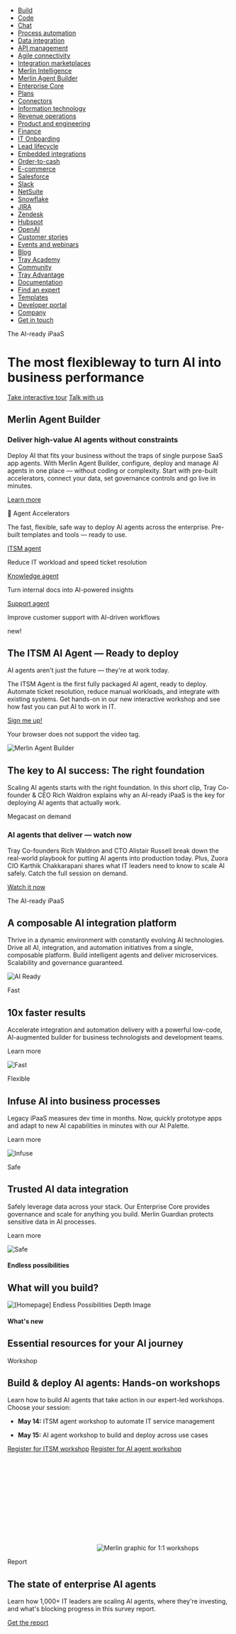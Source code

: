 - [Build](https://tray.ai/platform/build)
- [Code](https://tray.ai/platform/code)
- [Chat](https://tray.ai/platform/chat)
- [Process automation](https://tray.ai/platform/process-automation)
- [Data integration](https://tray.ai/platform/data-integration)
- [API management](https://tray.ai/platform/api-management)
- [Agile connectivity](https://tray.ai/platform/agile-connectivity)
- [Integration marketplaces](https://tray.ai/platform/integration-marketplaces)
- [Merlin Intelligence](https://tray.ai/platform/merlin-intelligence)
- [Merlin Agent Builder](https://tray.ai/platform/merlin-agent-builder)
- [Enterprise Core](https://tray.ai/platform/enterprise-core)
- [Plans](https://tray.ai/packages)
- [Connectors](https://tray.ai/connectors)
- [Information technology](https://tray.ai/solutions/team/it)
- [Revenue operations](https://tray.ai/solutions/team/revops)
- [Product and engineering](https://tray.ai/solutions/team/product)
- [Finance](https://tray.ai/solutions/team/finance)
- [IT Onboarding](https://tray.ai/solutions/use-case/it-onboarding)
- [Lead lifecycle](https://tray.ai/solutions/use-case/lead-lifecycle)
- [Embedded integrations](https://tray.ai/solutions/use-case/embedded-integrations)
- [Order-to-cash](https://tray.ai/solutions/use-case/order-to-cash)
- [E-commerce](https://tray.ai/solutions/use-case/ecommerce)
- [Salesforce](https://tray.ai/solutions/app/salesforce)
- [Slack](https://tray.ai/solutions/app/slack)
- [NetSuite](https://tray.ai/solutions/app/netsuite)
- [Snowflake](https://tray.ai/solutions/app/snowflake)
- [JIRA](https://tray.ai/solutions/app/jira)
- [Zendesk](https://tray.ai/solutions/app/zendesk)
- [Hubspot](https://tray.ai/solutions/app/hubspot)
- [OpenAI](https://tray.ai/solutions/app/openai)
- [Customer stories](https://tray.ai/resources/learn/customer-stories)
- [Events and webinars](https://tray.ai/resources/learn/events)
- [Blog](https://tray.ai/resources/learn/blog)
- [Tray Academy](https://tray.ai/resources/learn/tray-academy)
- [Community](https://tray.ai/resources/learn/community)
- [Tray Advantage](https://tray.ai/resources/success/advantage)
- [Documentation](https://tray.ai/resources/success/docs)
- [Find an expert](https://tray.ai/resources/success/expert)
- [Templates](https://tray.ai/resources/success/templates)
- [Developer portal](https://tray.ai/resources/success/developer)
- [Company](https://tray.ai/company)
- [Get in touch](https://tray.ai/contact)

The AI-ready iPaaS

# The most flexibleway to turn AI into business performance

[Take interactive tour](https://tray.ai/demo) [Talk with us](https://tray.ai/contact)

## Merlin Agent Builder

### Deliver high-value AI agents without constraints

Deploy AI that fits your business without the traps of single purpose SaaS app agents. With Merlin Agent Builder, configure, deploy and manage AI agents in one place — without coding or complexity. Start with pre-built accelerators, connect your data, set governance controls and go live in minutes.

[Learn more](https://tray.ai/merlin/agent-builder)

🚀 Agent Accelerators

The fast, flexible, safe way to deploy AI agents across the enterprise. Pre-built templates and tools — ready to use.

[ITSM agent](https://tray.ai/merlin/agent-builder/itsm)

Reduce IT workload and speed ticket resolution

[Knowledge agent](https://tray.ai/merlin/agent-builder)

Turn internal docs into AI-powered insights

[Support agent](https://tray.ai/merlin/agent-builder)

Improve customer support with AI-driven workflows

new!

## The ITSM AI Agent — Ready to deploy

AI agents aren't just the future — they're at work today.

The ITSM Agent is the first fully packaged AI agent, ready to deploy. Automate ticket resolution, reduce manual workloads, and integrate with existing systems. Get hands-on in our new interactive workshop and see how fast you can put AI to work in IT.

[Sign me up!](https://tray.ai/itsm-ai-agent-workshop)

Your browser does not support the video tag.

![Merlin Agent Builder](https://tray.ai/_next/image?url=%2Fimages%2Fnew-megacast.png&w=3840&q=75)

## The key to AI success: The right foundation

Scaling AI agents starts with the right foundation. In this short clip, Tray Co-founder & CEO Rich Waldron explains why an AI-ready iPaaS is the key for deploying AI agents that actually work.

Megacast on demand

### AI agents that deliver — watch now

Tray Co-founders Rich Waldron and CTO Alistair Russell break down the real-world playbook for putting AI agents into production today. Plus, Zuora CIO Karthik Chakkarapani shares what IT leaders need to know to scale AI safely. Catch the full session on demand.

[Watch it now](https://tray.ai/events/deploy-ai-agents-merlin)

The AI-ready iPaaS

## A composable AI integration platform

Thrive in a dynamic environment with constantly evolving AI technologies. Drive all AI, integration, and automation initiatives from a single, composable platform. Build intelligent agents and deliver microservices. Scalability and governance guaranteed.

![AI Ready](https://tray.ai/svg/trayiai-creative_ai-ready.svg)

Fast

## 10x faster results

Accelerate integration and automation delivery with a powerful low-code, AI-augmented builder for business technologists and development teams.

Learn more

![Fast](https://tray.ai/svg/trayiai-creative_fast.svg)

Flexible

## Infuse AI into business processes

Legacy iPaaS measures dev time in months. Now, quickly prototype apps and adapt to new AI capabilities in minutes with our AI Palette.

Learn more

![Infuse](https://tray.ai/svg/trayiai-creative_infuse.svg)

Safe

## Trusted AI data integration

Safely leverage data across your stack. Our Enterprise Core provides governance and scale for anything you build. Merlin Guardian protects sensitive data in AI processes.

Learn more

![Safe](https://tray.ai/svg/trayiai-creative_safe.svg)

#### Endless possibilities

## **What will you build?**

![[Homepage] Endless Possibilities Depth Image](https://images.ctfassets.net/7rbn0raz0t75/pGgXijyL7fT4evErQF1pQ/a36fbc09579bf01ee68477f48ecee942/endless-possibilities_creative.png?w=3840&q=100)

#### What's new

## **Essential resources for your AI journey**

Workshop

## **Build & deploy AI agents:** **Hands-on workshops**

Learn how to build AI agents that take action in our expert-led workshops. Choose your session:

- **May 14:** ITSM agent workshop to automate IT service management

- **May 15:** AI agent workshop to build and deploy across use cases


[Register for ITSM workshop](https://tray.ai/itsm-ai-agent-workshop) [Register for AI agent workshop](https://tray.ai/build-your-own-ai-agent)

![](data:image/svg+xml,%3csvg%20xmlns=%27http://www.w3.org/2000/svg%27%20version=%271.1%27%20width=%27202%27%20height=%27206%27/%3e)![Merlin graphic for 1:1 workshops](https://images.ctfassets.net/7rbn0raz0t75/1kSGq4SNMzjTflFxJ30KsN/18d0e2a77c451b35ddeda24433756ebc/merlin_workshop.svg?w=640&q=100)

Report

## **The state of enterprise AI agents**

Learn how 1,000+ IT leaders are scaling AI agents, where they're investing, and what's blocking progress in this survey report.

[Get the report](https://tray.ai/enterprise-ai-agent-survey-report)

![](data:image/svg+xml,%3csvg%20xmlns=%27http://www.w3.org/2000/svg%27%20version=%271.1%27%20width=%271388%27%20height=%271388%27/%3e)![report_state-of-ai-agents_web-promo](https://images.ctfassets.net/7rbn0raz0t75/p6bqoYeZK7bnchtGFMEYE/fb44dffcf8cb48cf690646d5a41526b9/report_state-of-ai-agents_web-promo.svg?w=3840&q=100)

Gartner Report

## AI is moving fast

33% of enterprise software will include agentic AI by 2028. Get Gartner's report to prepare your organization today.

[Read the report](https://tray.ai/report/gartner-trends-agentic-ai)

![gartner-agentic-ai_homepage-creative](https://images.ctfassets.net/7rbn0raz0t75/2zpjoG7DCq8EMWUvOS4iwi/8952f9544292fbeccfc5f4429536250c/gartner-agentic-ai_homepage-creative.png?w=3840&q=100)

Industry Event

![](data:image/svg+xml,%3csvg%20xmlns=%27http://www.w3.org/2000/svg%27%20version=%271.1%27%20width=%27103%27%20height=%2725%27/%3e)![Gartner - White LOGO [svg]](https://images.ctfassets.net/7rbn0raz0t75/7rzZKWAAWyozDtYnD1onzR/f9df3903d6b784e23715131993b02498/gartner-white.svg?w=256&q=100)

## Gartner Application Innovation Summit

See real-world AI agents in action. Visit Booth #221 and join our live session June 4 at 10:30 AM.

[Learn more](https://tray.ai/events/gartner-application-summit-2025)

![web-creative las-vegas gartner-apps-summit](https://images.ctfassets.net/7rbn0raz0t75/4CWxWqFTXVKuMieK8ObTqS/29ccf07ff8f078ce4a0fbb1a82ab48e1/web-creative_las-vegas_gartner-apps-summit.png?w=3840&q=100)

#### Stay Ahead

## **Business value that wins**

![](data:image/svg+xml,%3csvg%20xmlns=%27http://www.w3.org/2000/svg%27%20version=%271.1%27%20width=%27458%27%20height=%2759%27/%3e)![Auctane](https://images.ctfassets.net/7rbn0raz0t75/3dQvCGPtVawvrh7qSCcT9x/50fcf0602865c74430425258f9ef9ad0/Auctane.svg?w=1080&q=100)

356%

**ROI** achieved

![](data:image/svg+xml,%3csvg%20xmlns=%27http://www.w3.org/2000/svg%27%20version=%271.1%27%20width=%27160%27%20height=%2757%27/%3e)![logo-cisco fixed width container 1](https://images.ctfassets.net/7rbn0raz0t75/4ZhBpiZkbv9eZkA0120hIP/56cfd8db12911ffb13ae8722febac15e/logo-ibm_fixed_width_container_1.svg?w=384&q=100)

700+

**integrations** for over 1 million customers

![](data:image/svg+xml,%3csvg%20xmlns=%27http://www.w3.org/2000/svg%27%20version=%271.1%27%20width=%27200%27%20height=%2757%27/%3e)![logo-ibm fixed width container](https://images.ctfassets.net/7rbn0raz0t75/6OJItRBM6oOjkujy0hxYWV/d5219f280c832a1736497e1c00937ec1/logo-ibm_fixed_width_container.svg?w=640&q=100)

95%

boost in **data delivery** and reporting

![](data:image/svg+xml,%3csvg%20xmlns=%27http://www.w3.org/2000/svg%27%20version=%271.1%27%20width=%27203%27%20height=%2750%27/%3e)![netapp logo](https://images.ctfassets.net/7rbn0raz0t75/3vpksH61b9jyFGSJFjSulE/b24072bc05e886d2080df114050c725b/logo-netapp.svg?w=640&q=100)

90

**integrations** across 60+ apps

We use cookies to provide and improve our services

[Cookie Policy](https://tray.ai/cookies) Accept & Close

[iframe](https://www.google.com/recaptcha/api2/anchor?ar=1&k=6Lfy4sYqAAAAADPZL-dvxbNAc9GDVNVlvksgfnm7&co=aHR0cHM6Ly90cmF5LmFpOjQ0Mw..&hl=en&v=Hi8UmRMnhdOBM3IuViTkapUP&size=invisible&cb=7bumzdi2x8b3)